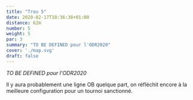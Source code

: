 ```yaml
---
title: "Trou 5"
date: 2020-02-17T10:36:38+01:00
distance: 62m
number: 5
weight: 5
par: 3
summary: "TO BE DEFINED pour l'ODR2020"
cover: './map.svg'
draft: false
---
```


*TO BE DEFINED pour l'ODR2020*

Il y aura probablement une ligne OB quelque part, on réfléchit encore à la meilleure configuration pour un tournoi sanctionné.
